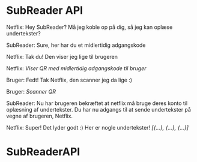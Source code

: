 # SubReader API

Netflix: Hey SubReader? Må jeg koble op på dig, så jeg kan oplæse undertekster?

SubReader: Sure, her har du et midlertidig adgangskode

Netflix: Tak du! Den viser jeg lige til brugeren

Netflix: *Viser QR med midlertidig adgangskode til bruger*

Bruger: Fedt! Tak Netflix, den scanner jeg da lige :)

Bruger: *Scanner QR*

SubReader: Nu har brugeren bekræftet at netflix må bruge deres konto til oplæsning af 
undertekster. Du har nu adgangs til at sende undertekster på vegne af brugeren, Netflix.

Netflix: Super! Det lyder godt :) Her er nogle undertekster! *[{...}, {...}, {...}]*



# SubReaderAPI
